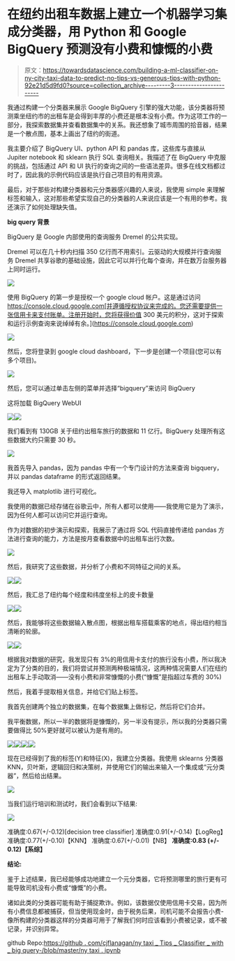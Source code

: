 # 在纽约出租车数据上建立一个机器学习集成分类器，用 Python 和 Google BigQuery 预测没有小费和慷慨的小费

> 原文：<https://towardsdatascience.com/building-a-ml-classifier-on-ny-city-taxi-data-to-predict-no-tips-vs-generous-tips-with-python-92e21d5d9fd0?source=collection_archive---------3----------------------->

我通过构建一个分类器来展示 Google BigQuery 引擎的强大功能，该分类器将预测乘坐纽约市的出租车是会得到丰厚的小费还是根本没有小费。作为这项工作的一部分，我探索数据集并查看数据集中的关系。我还想象了城市周围的拾音器，结果是一个散点图，基本上画出了纽约的街道。

我主要介绍了 BigQuery UI、python API 和 pandas 库，这些库与直接从 Jupiter notebook 和 sklearn 执行 SQL 查询相关。我描述了在 BigQuery 中克服的挑战，包括通过 API 和 UI 执行的查询之间的一些语法差异。很多在线文档都过时了，因此我的示例代码应该是执行自己项目的有用资源。

最后，对于那些对构建分类器和元分类器感兴趣的人来说，我使用 simple 来理解标签和输入，这对那些希望实现自己的分类器的人来说应该是一个有用的参考。我还演示了如何处理缺失值。

**big query 背景**

BigQuery 是 Google 内部使用的查询服务 Dremel 的公共实现。

Dremel 可以在几十秒内扫描 350 亿行而不用索引。云驱动的大规模并行查询服务 Dremel 共享谷歌的基础设施，因此它可以并行化每个查询，并在数万台服务器上同时运行。

![](img/4234589e17fdeba4ab65515895b134ae.png)

使用 BigQuery 的第一步是授权一个 google cloud 帐户。这是通过访问 https://console.cloud.google.com[并遵循授权协议来完成的。您还需要提供一张信用卡来支付账单。注册开始时，您将获得价值 300 美元的积分，这对于探索和运行示例查询来说绰绰有余。](https://console.cloud.google.com)

![](img/d82eb62d8d036ba35220d494fe50327a.png)

然后，您将登录到 google cloud dashboard，下一步是创建一个项目(您可以有多个项目)。

![](img/0a87e8c0d7fdfef497b55be0631e6b46.png)

然后，您可以通过单击左侧的菜单并选择“bigquery”来访问 BigQuery

这将加载 BigQuery WebUI

![](img/9dafd62dfa2c7415661777e241a85948.png)![](img/d2fc734337a12d6865045595800ec70b.png)

我们看到有 130GB 关于纽约出租车旅行的数据和 11 亿行。BigQuery 处理所有这些数据大约只需要 30 秒。

![](img/3cf5976f4379c3b01c2b8d6512d68dc0.png)

我首先导入 pandas，因为 pandas 中有一个专门设计的方法来查询 bigquery，并以 pandas dataframe 的形式返回结果。

我还导入 matplotlib 进行可视化。

我使用的数据已经存储在谷歌云中，所有人都可以使用——我使用它是为了演示，因为任何人都可以访问它并运行查询。

作为对数据的初步演示和探索，我展示了通过将 SQL 代码直接传递给 pandas 方法进行查询的能力，方法是按月查看数据中的出租车出行次数。

![](img/4b5aa371640318d719653635040c5a12.png)

然后，我研究了这些数据，并分析了小费和不同特征之间的关系。

![](img/472cc1dbd3b193a1970bf08fb2b27694.png)![](img/c94a7d522cd046357483d6dcfb450fc1.png)

然后，我汇总了纽约每个经度和纬度坐标上的皮卡数量

![](img/cc6b3da7a85c5eb8119b6ca2c71c4f62.png)![](img/26a6e734a6e2cf5f71ade26b9658b719.png)

然后，我能够将这些数据输入散点图，根据出租车搭载乘客的地点，得出纽约相当清晰的轮廓。

![](img/30cce8a073f0b2e17a0bf7ed5ae57479.png)![](img/b1147b922367e20c11fdf4cab9f822f6.png)

根据我对数据的研究，我发现只有 3%的用信用卡支付的旅行没有小费，所以我决定为了分类的目的，我们将尝试并预测两种极端情况，这两种情况需要人们在纽约出租车上手动取消——没有小费和非常慷慨的小费(“慷慨”是指超过车费的 30%)

然后，我着手提取相关信息，并给它们贴上标签。

我首先创建两个独立的数据集，在每个数据集上做标记，然后将它们合并。

我平衡数据，所以一半的数据将是慷慨的，另一半没有提示，所以我的分类器只需要做得比 50%更好就可以被认为是有用的。

![](img/687f79369d1a2e2a2f2e501be2c76754.png)![](img/abb437339e373eb035138d36c8d4f042.png)![](img/9910be7e4d0def10ab38ebfb9716a8d8.png)![](img/eb160b4c42b83a63ff5aa00e4004d274.png)

现在已经得到了我的标签(Y)和特征(X)，我建立分类器。我使用 sklearns 分类器 KNN，贝叶斯，逻辑回归和决策树，并使用它们的输出来输入一个集成或“元分类器”，然后给出结果。

![](img/3c16a49d87952d2261d5007e0b6e508b.png)

当我们运行培训和测试时，我们会看到以下结果:

![](img/264cdf425ff4d595838b8658a56c7bcd.png)

准确度:0.67(+/-0.12)[decision tree classifier]
准确度:0.91(+/-0.14)【LogReg】
准确度:0.77(+/-0.10)【KNN】
准确度:0.67(+/-0.01)【NB】
**准确度:0.83 (+/- 0.12)【系综】**

**结论:**

鉴于上述结果，我已经能够成功地建立一个元分类器，它将预测哪里的旅行更有可能导致司机没有小费或“慷慨”的小费。

诸如此类的分类器可能有助于捕捉欺诈。例如，该数据仅使用信用卡交易，因为所有小费信息都被捕获，但当使用现金时，由于税务后果，司机可能不会报告小费-像所构建的分类器这样的分类器可用于了解我们何时应该看到小费被记录，或不被记录，并识别异常。

github Repo:[https://github . com/cjflanagan/ny taxi _ Tips _ Classifier _ with _ big query-/blob/master/ny taxi . ipynb](https://github.com/cjflanagan/NYtaxi_Tips_Classifier_with_BigQuery-/blob/master/NYTaxi.ipynb)